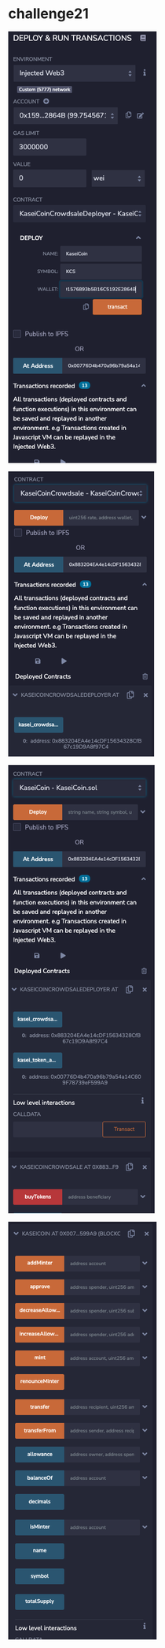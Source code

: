 # challenge21

![Alt text](ss_1.jpg?raw=true "")

![Alt text](ss_2.jpg?raw=true "")

![Alt text](ss_3.jpg?raw=true "")

![Alt text](ss_4.jpg?raw=true "")
